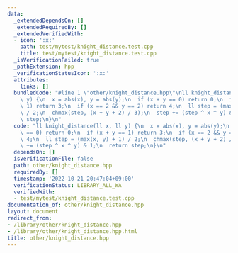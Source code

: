 ```yaml
---
data:
  _extendedDependsOn: []
  _extendedRequiredBy: []
  _extendedVerifiedWith:
  - icon: ':x:'
    path: test/mytest/knight_distance.test.cpp
    title: test/mytest/knight_distance.test.cpp
  _isVerificationFailed: true
  _pathExtension: hpp
  _verificationStatusIcon: ':x:'
  attributes:
    links: []
  bundledCode: "#line 1 \"other/knight_distance.hpp\"\nll knight_distance(ll x, ll\
    \ y) {\n  x = abs(x), y = abs(y);\n  if (x + y == 0) return 0;\n  if (x + y ==\
    \ 1) return 3;\n  if (x == 2 && y == 2) return 4;\n  ll step = (max(x, y) + 1)\
    \ / 2;\n  chmax(step, (x + y + 2) / 3);\n  step += (step ^ x ^ y) & 1;\n  return\
    \ step;\n}\n"
  code: "ll knight_distance(ll x, ll y) {\n  x = abs(x), y = abs(y);\n  if (x + y\
    \ == 0) return 0;\n  if (x + y == 1) return 3;\n  if (x == 2 && y == 2) return\
    \ 4;\n  ll step = (max(x, y) + 1) / 2;\n  chmax(step, (x + y + 2) / 3);\n  step\
    \ += (step ^ x ^ y) & 1;\n  return step;\n}\n"
  dependsOn: []
  isVerificationFile: false
  path: other/knight_distance.hpp
  requiredBy: []
  timestamp: '2022-10-21 20:47:04+09:00'
  verificationStatus: LIBRARY_ALL_WA
  verifiedWith:
  - test/mytest/knight_distance.test.cpp
documentation_of: other/knight_distance.hpp
layout: document
redirect_from:
- /library/other/knight_distance.hpp
- /library/other/knight_distance.hpp.html
title: other/knight_distance.hpp
---
```

